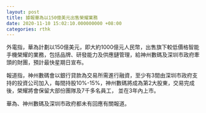 ```yaml
---
layout: post
title: 據報華為以150億美元出售榮耀業務
date: 2020-11-10 15:02:10.000000000 +08:00
categories: rthk
---
```


外電指，華為計劃以150億美元，即大約1000億元人民幣，出售旗下較低價格智能手機榮耀的業務，包括品牌、研發能力及供應鏈管理，給神州數碼及深圳市政府牽頭的財團，預計最快星期日宣布。

報道指，神州數碼會以銀行貸款為交易所需進行融資，至少有3間由深圳市政府支持的投資公司加入，每間持股10%-15%，神州數碼將成為第2大股東，交易完成後，榮耀將會保留大部份團隊及7千多名員工， 並在3年內上市。

華為、神州數碼及深圳市政府都未有回應有關報道。
